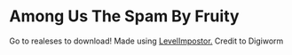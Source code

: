 # Among Us The Spam By Fruity
Go to realeses to download!
Made using <a href="https://levelimposter.net">LevelImpostor.</a> Credit to Digiworm
